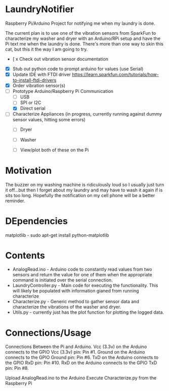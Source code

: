 LaundryNotifier
===============
Raspberry Pi/Arduino Project for notifying me when my laundry is done.

The current plan is to use one of the vibration sensors from SparkFun to characterize my washer and dryer with an Arduino/RPi setup and have the Pi text me when the laundry is done.  There's more than one way to skin this cat, but this it the way I am going to try.

- [ x Check out vibration sensor documentation
- [x] Stub out python code to prompt arduino for values (use Serial)
- [x] Update IDE with FTDI driver https://learn.sparkfun.com/tutorials/how-to-install-ftdi-drivers
- [x] Order vibration sensor(s)
- [ ] Prototype Arduino/Raspberry Pi Communication
  - [ ] USB
  - [ ] SPI or I2C
  - [x] Direct serial
- [ ] Characterize Appliances (in progress, currently running against dummy sensor values, hitting some errors)
  - [ ] Dryer
  - [ ] Washer
  - [ ] View/plot both of these on the Pi


Motivation
==========

The buzzer on my washing machine is ridiculously loud so I usually just turn it off...but then I forget about my laundry and may have to wash it again if is sits too long.  Hopefully the notification on my cell phone will be a better reminder.


DEpendencies
============
matplotlib - sudo apt-get install python-matplotlib


Contents
========

- AnalogRead.ino - Arduino code to constantly read values from two sensors and return the value for one of them when the appropriate command is initiated over the serial connection.
- LaundryController.py - Main code for executing the functionality.  This will likely be populated with information gianed from running characterize
- Characterize.py - Generic method to gather sensor data and characterize the vibrations of the washer and dryer.
- Utils.py - currently just has the plot function for plotting the logged data.

Connections/Usage
=================

Connections Between the Pi and Arduino.
Vcc (3.3v) on the Arduino connects to the GPIO Vcc (3.3v) pin:    Pin #1.
Ground on the Arduino connects to the GPIO Ground pin:           Pin #6.
TxD on the Arduino connects to the GPIO RxD pin:                        Pin #10.
RxD on the Arduino connects to the GPIO TxD pin:                        Pin #8.

Upload AnalogRead.ino to the Arduino
Execute Characterize.py from the Raspberry Pi
